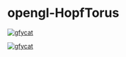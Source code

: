# opengl-HopfTorus

[![gfycat](https://thumbs.gfycat.com/DamagedEminentFunnelweaverspider-size_restricted.gif)](https://gfycat.com/DamagedEminentFunnelweaverspider)

[![gfycat](https://thumbs.gfycat.com/DismalKindAngelfish-size_restricted.gif)](https://gfycat.com/DismalKindAngelfish)
